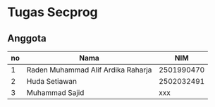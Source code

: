 # Tugas Secprog

## Anggota
|no|Nama|NIM|
|--|----|---|
|1|Raden Muhammad Alif Ardika Raharja|2501990470|
|2|Huda Setiawan|2502032491|
|3|Muhammad Sajid|xxx|

